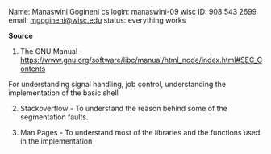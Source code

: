 Name: Manaswini Gogineni
cs login: manaswini-09
wisc ID: 908 543 2699
email: mgogineni@wisc.edu
status: everything works

**Source**
1. The GNU Manual - https://www.gnu.org/software/libc/manual/html_node/index.html#SEC_Contents 

For understanding signal handling, job control, understanding the implementation of the basic shell

2. Stackoverflow - To understand the reason behind some of the segmentation faults.

3. Man Pages - To understand most of the libraries and the functions used in the implementation

